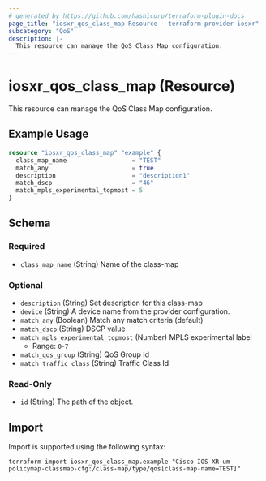```yaml
---
# generated by https://github.com/hashicorp/terraform-plugin-docs
page_title: "iosxr_qos_class_map Resource - terraform-provider-iosxr"
subcategory: "QoS"
description: |-
  This resource can manage the QoS Class Map configuration.
---
```


# iosxr_qos_class_map (Resource)

This resource can manage the QoS Class Map configuration.

## Example Usage

```terraform
resource "iosxr_qos_class_map" "example" {
  class_map_name                  = "TEST"
  match_any                       = true
  description                     = "description1"
  match_dscp                      = "46"
  match_mpls_experimental_topmost = 5
}
```

<!-- schema generated by tfplugindocs -->
## Schema

### Required

- `class_map_name` (String) Name of the class-map

### Optional

- `description` (String) Set description for this class-map
- `device` (String) A device name from the provider configuration.
- `match_any` (Boolean) Match any match criteria (default)
- `match_dscp` (String) DSCP value
- `match_mpls_experimental_topmost` (Number) MPLS experimental label
  - Range: `0`-`7`
- `match_qos_group` (String) QoS Group Id
- `match_traffic_class` (String) Traffic Class Id

### Read-Only

- `id` (String) The path of the object.

## Import

Import is supported using the following syntax:

```shell
terraform import iosxr_qos_class_map.example "Cisco-IOS-XR-um-policymap-classmap-cfg:/class-map/type/qos[class-map-name=TEST]"
```
